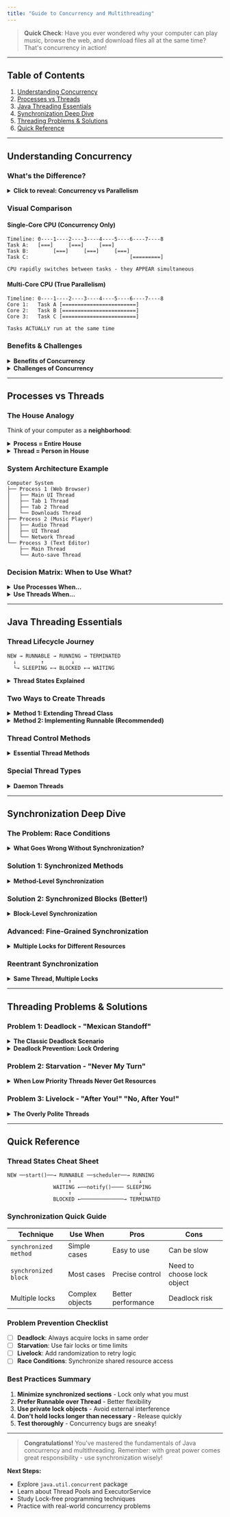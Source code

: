 ```yaml
---
title: "Guide to Concurrency and Multithreading"
---
```


> **Quick Check**: Have you ever wondered why your computer can play music, browse the web, and download files all at the same time? That's concurrency in action!

---

## Table of Contents
1. [Understanding Concurrency](#understanding-concurrency)
2. [Processes vs Threads](#processes-vs-threads)
3. [Java Threading Essentials](#java-threading-essentials)
4. [Synchronization Deep Dive](#synchronization-deep-dive)
5. [Threading Problems & Solutions](#threading-problems--solutions)
6. [Quick Reference](#quick-reference)

---

## Understanding Concurrency

### What's the Difference?

<details>
<summary><strong>Click to reveal: Concurrency vs Parallelism</strong></summary>

**Concurrency** = Juggling multiple balls (dealing with multiple things at once)
**Parallelism** = Having multiple people each juggle one ball (actually doing multiple things simultaneously)

</details>

### Visual Comparison

#### Single-Core CPU (Concurrency Only)
```
Timeline: 0----1----2----3----4----5----6----7----8
Task A:   [===]     [===]     [===]
Task B:        [===]     [===]     [===]
Task C:                                 [=========]

CPU rapidly switches between tasks - they APPEAR simultaneous
```

#### Multi-Core CPU (True Parallelism)
```
Timeline: 0----1----2----3----4----5----6----7----8
Core 1:   Task A [========================]
Core 2:   Task B [========================]  
Core 3:   Task C [========================]

Tasks ACTUALLY run at the same time
```

### Benefits & Challenges

<details>
<summary><strong>Benefits of Concurrency</strong></summary>

| Benefit | Example | Real-World Impact |
|---------|---------|-------------------|
| **Better Resource Utilization** | While Task A waits for disk read, Task B uses CPU | Up to 80% better performance |
| **Improved Responsiveness** | UI stays active while saving large files | Better user experience |
| **Higher Throughput** | Web server handles 1000s of requests | More users served |

</details>

<details>
<summary><strong>Challenges of Concurrency</strong></summary>

| Challenge | What Goes Wrong | Simple Analogy |
|-----------|-----------------|----------------|
| **Race Conditions** | Two threads modify same data | Two people editing same document |
| **Data Inconsistency** | Threads see different values | Bank balance showing different amounts |
| **Deadlocks** | Threads wait for each other forever | Two cars blocking each other |

</details>

---

## Processes vs Threads

### The House Analogy

Think of your computer as a **neighborhood**:

<details>
<summary><strong>Process = Entire House</strong></summary>

```
Process (Web Browser)
├── Own entrance (memory space)
├── Own security system (isolation)
├── Own utilities (system resources)
└── Residents (threads)
```

**Each house (process) has:**
- Own memory space (isolated from neighbors)
- Own resources (files, network connections)
- House number (Process ID)
- At least one resident (main thread)

</details>

<details>
<summary><strong>Thread = Person in House</strong></summary>

```
Thread (Browser Tab)
├── Own bedroom (stack)
├── Own thoughts (program counter)
├── Own notes (registers)
└── Shares common areas (heap memory)
```

**People in same house (threads) share:**
- Kitchen (heap memory)
- Living room (file handles)
- House resources

**But each person has:**
- Own bedroom (stack)
- Own thoughts (program counter)
- Own ID (Thread ID)

</details>

### System Architecture Example

```
Computer System
├── Process 1 (Web Browser)
│   ├── Main UI Thread
│   ├── Tab 1 Thread
│   ├── Tab 2 Thread
│   └── Downloads Thread
├── Process 2 (Music Player)
│   ├── Audio Thread
│   ├── UI Thread
│   └── Network Thread
└── Process 3 (Text Editor)
    ├── Main Thread
    └── Auto-save Thread
```

### Decision Matrix: When to Use What?

<details>
<summary><strong>Use Processes When...</strong></summary>

| Scenario | Why Process? | Example |
|----------|--------------|---------|
| **Need Security** | Isolation prevents crashes | Each browser tab as separate process |
| **Different Apps** | Completely separate functionality | Word processor + Media player |
| **Can Afford Overhead** | More memory usage is acceptable | Desktop applications |
| **Distributed Systems** | Running on different machines | Microservices |

</details>

<details>
<summary><strong>Use Threads When...</strong></summary>

| Scenario | Why Thread? | Example |
|----------|-------------|---------|
| **Frequent Data Sharing** | Same memory space | GUI app (UI + background work) |
| **Performance Critical** | Lower overhead | Game engine (rendering + physics) |
| **Coordinated Tasks** | Need tight cooperation | Web server handling requests |
| **Resource Efficient** | Less memory usage | Mobile applications |

</details>

---

## Java Threading Essentials

### Thread Lifecycle Journey

```
NEW → RUNNABLE → RUNNING → TERMINATED
  ↓        ↑         ↓
  └→ SLEEPING ←→ BLOCKED ←→ WAITING
```

<details>
<summary><strong>Thread States Explained</strong></summary>

| State | What's Happening | Analogy |
|-------|------------------|---------|
| **NEW** | Thread created but not started | Person hired but not started work |
| **RUNNABLE** | Ready to run, waiting for CPU | Person ready to work, waiting for assignment |
| **RUNNING** | Currently executing | Person actively working |
| **SLEEPING** | Voluntarily paused for time | Person taking a scheduled break |
| **BLOCKED** | Waiting for lock | Person waiting for meeting room key |
| **WAITING** | Waiting for another thread | Person waiting for colleague to finish |
| **TERMINATED** | Finished execution | Person completed work and left |

</details>

### Two Ways to Create Threads

<details>
<summary><strong>Method 1: Extending Thread Class</strong></summary>

```java
class MyThread extends Thread {
    @Override
    public void run() {
        System.out.println("Thread running: " + getName());
    }
}

// Usage
MyThread thread = new MyThread();
thread.start(); // Launch the thread
```

</details>

<details>
<summary><strong>Method 2: Implementing Runnable (Recommended)</strong></summary>

```java
class MyTask implements Runnable {
    @Override
    public void run() {
        System.out.println("Task running: " + Thread.currentThread().getName());
    }
}

// Usage
Thread thread = new Thread(new MyTask());
thread.start(); // Launch the thread
```

**Why Runnable is better:** Java single inheritance limitation - you can implement multiple interfaces!

</details>

### Thread Control Methods

<details>
<summary><strong>Essential Thread Methods</strong></summary>

| Method | Purpose | Example Use Case |
|--------|---------|------------------|
| `start()` | Begin thread execution | Launch background task |
| `join()` | Wait for thread to finish | Wait for file download before processing |
| `sleep()` | Pause for specified time | Animation delays |
| `interrupt()` | Signal thread to stop | Cancel long-running operation |
| `setPriority()` | Set thread importance | UI threads get higher priority |

</details>

### Special Thread Types

<details>
<summary><strong>Daemon Threads</strong></summary>

**What are they?** Background helper threads that die when main program ends.

```java
Thread daemonThread = new Thread(() -> {
    while (true) {
        System.out.println("Cleaning up...");
        try { Thread.sleep(1000); } catch (InterruptedException e) { break; }
    }
});
daemonThread.setDaemon(true); // Make it a daemon
daemonThread.start();

// When main program ends, daemon thread automatically stops
```

**Real Examples:**
- Garbage collector
- Timer threads
- Monitoring threads

</details>

---

## Synchronization Deep Dive

### The Problem: Race Conditions

<details>
<summary><strong>What Goes Wrong Without Synchronization?</strong></summary>

```java
class BankAccount {
    private int balance = 1000;
    
    // DANGER: Not synchronized!
    public void withdraw(int amount) {
        if (balance >= amount) {          // Thread A checks: 1000 >= 500 ✓
                                         // Thread B checks: 1000 >= 700 ✓
            balance = balance - amount;   // Thread A: 1000 - 500 = 500
                                         // Thread B: 1000 - 700 = 300
        }
    }
}

// Result: Balance could be 500 OR 300, depending on timing!
// Expected: Should reject one withdrawal when balance < 700
```

</details>

### Solution 1: Synchronized Methods

<details>
<summary><strong>Method-Level Synchronization</strong></summary>

```java
class BankAccount {
    private int balance = 1000;
    
    // Only ONE thread can access this method at a time
    public synchronized void withdraw(int amount) {
        if (balance >= amount) {
            System.out.println("Withdrawing: " + amount);
            balance = balance - amount;
            System.out.println("New balance: " + balance);
        } else {
            System.out.println("Insufficient funds!");
        }
    }
    
    public synchronized int getBalance() {
        return balance; // Also synchronized for consistency
    }
}
```

**Key Points:**
- Locks the **entire object** for the method duration
- Other synchronized methods must wait
- Thread-safe but potentially slower

</details>

### Solution 2: Synchronized Blocks (Better!)

<details>
<summary><strong>Block-Level Synchronization</strong></summary>

```java
class BankAccount {
    private int balance = 1000;
    private String accountInfo = "John Doe";
    
    public void withdraw(int amount) {
        // Multiple threads can enter method
        
        System.out.println("Processing withdrawal request...");
        
        synchronized(this) {  // Only critical section is locked
            if (balance >= amount) {
                balance = balance - amount;
            }
        } // Lock released immediately
        
        System.out.println("Transaction logged");
    }
}
```

**Advantages:**
- Faster: Only locks critical sections
- More precise control
- Better concurrency

</details>

### Advanced: Fine-Grained Synchronization

<details>
<summary><strong>Multiple Locks for Different Resources</strong></summary>

```java
public class SmartBankAccount {
    private int balance = 1000;
    private String accountInfo = "John Doe";
    private List<String> transactionHistory = new ArrayList<>();
    
    // Separate locks for different resources
    private final Object balanceLock = new Object();
    private final Object infoLock = new Object();
    private final Object historyLock = new Object();
    
    public void withdraw(int amount) {
        synchronized(balanceLock) {  // Only locks balance operations
            if (balance >= amount) {
                balance -= amount;
            }
        }
    }
    
    public void updateInfo(String newInfo) {
        synchronized(infoLock) {  // Different lock for account info
            accountInfo = newInfo;
        }
    }
    
    public void addTransaction(String transaction) {
        synchronized(historyLock) {  // Another lock for history
            transactionHistory.add(transaction);
        }
    }
    
    // These three methods can run SIMULTANEOUSLY!
}
```

**Performance Boost:** Operations on different data can run in parallel!

</details>

### Reentrant Synchronization

<details>
<summary><strong>Same Thread, Multiple Locks</strong></summary>

```java
class ReentrantExample {
    public synchronized void methodA() {
        System.out.println("In methodA");
        methodB(); // Can same thread call another synchronized method?
    }
    
    public synchronized void methodB() {
        System.out.println("In methodB");
        // YES! Same thread can acquire same lock multiple times
    }
}
```

**Why it works:** Java tracks lock ownership by thread, not just lock acquisition.

</details>

---

## Threading Problems & Solutions

### Problem 1: Deadlock - "Mexican Standoff"

<details>
<summary><strong>The Classic Deadlock Scenario</strong></summary>

```java
class DeadlockDemo {
    private final Object lock1 = new Object();
    private final Object lock2 = new Object();
    
    public void method1() {
        synchronized(lock1) {           // Thread A gets lock1
            System.out.println("Thread A: Got lock1");
            
            try { Thread.sleep(100); } catch (InterruptedException e) {}
            
            synchronized(lock2) {       // Thread A waits for lock2
                System.out.println("Thread A: Got lock2");
            }
        }
    }
    
    public void method2() {
        synchronized(lock2) {           // Thread B gets lock2
            System.out.println("Thread B: Got lock2");
            
            try { Thread.sleep(100); } catch (InterruptedException e) {}
            
            synchronized(lock1) {       // Thread B waits for lock1
                System.out.println("Thread B: Got lock1");
            }
        }
    }
}

// Result: Both threads wait forever!
```

</details>

<details>
<summary><strong>Deadlock Prevention: Lock Ordering</strong></summary>

```java
class DeadlockFixed {
    private final Object lock1 = new Object();
    private final Object lock2 = new Object();
    
    public void method1() {
        synchronized(lock1) {       // Always acquire lock1 first
            synchronized(lock2) {   // Then lock2
                System.out.println("Thread A: Both locks acquired");
            }
        }
    }
    
    public void method2() {
        synchronized(lock1) {       // Same order: lock1 first
            synchronized(lock2) {   // Then lock2
                System.out.println("Thread B: Both locks acquired");
            }
        }
    }
}

// Result: Sequential execution, no deadlock!
```

**Golden Rule:** Always acquire locks in the same order!

</details>

### Problem 2: Starvation - "Never My Turn"

<details>
<summary><strong>When Low Priority Threads Never Get Resources</strong></summary>

```java
class StarvationExample {
    public synchronized void importantWork() {
        // High priority threads keep calling this
        System.out.println("High priority work");
    }
    
    public synchronized void backgroundWork() {
        // Low priority threads never get a chance
        System.out.println("Background work");
    }
}
```

**Solutions:**
- Use fair locks: `ReentrantLock(true)`
- Time-bounded waiting
- Priority scheduling algorithms

</details>

### Problem 3: Livelock - "After You!" "No, After You!"

<details>
<summary><strong>The Overly Polite Threads</strong></summary>

```java
class LivelockExample {
    static class PoliteWorker {
        private String name;
        private boolean active;
        
        public PoliteWorker(String name) {
            this.name = name;
            this.active = true;
        }
        
        public void work(PoliteWorker colleague) {
            while (active) {
                if (colleague.active) {
                    System.out.println(name + ": After you, " + colleague.name);
                    active = false;  // I'll step back
                    
                    try { Thread.sleep(100); } catch (InterruptedException e) {}
                    
                    active = true;   // Let me try again
                }
            }
        }
    }
    
    // Both workers keep stepping aside for each other!
    // They're not blocked, but no work gets done
}
```

**Solution:** Add randomization or timeout to break the cycle.

</details>

---

## Quick Reference

### Thread States Cheat Sheet

```
NEW ──start()──→ RUNNABLE ──scheduler──→ RUNNING
                    ↑                      ↓
               WAITING ←──notify()──── SLEEPING
                    ↑                      ↓
               BLOCKED ←──────────────→ TERMINATED
```

### Synchronization Quick Guide

| Technique | Use When | Pros | Cons |
|-----------|----------|------|------|
| `synchronized method` | Simple cases | Easy to use | Can be slow |
| `synchronized block` | Most cases | Precise control | Need to choose lock object |
| Multiple locks | Complex objects | Better performance | Deadlock risk |

### Problem Prevention Checklist

- [ ] **Deadlock**: Always acquire locks in same order
- [ ] **Starvation**: Use fair locks or time limits  
- [ ] **Livelock**: Add randomization to retry logic
- [ ] **Race Conditions**: Synchronize shared resource access

### Best Practices Summary

1. **Minimize synchronized sections** - Lock only what you must
2. **Prefer Runnable over Thread** - Better flexibility
3. **Use private lock objects** - Avoid external interference
4. **Don't hold locks longer than necessary** - Release quickly
5. **Test thoroughly** - Concurrency bugs are sneaky!

---

> **Congratulations!** You've mastered the fundamentals of Java concurrency and multithreading. Remember: with great power comes great responsibility - use synchronization wisely! 

**Next Steps:**
- Explore `java.util.concurrent` package
- Learn about Thread Pools and ExecutorService  
- Study Lock-free programming techniques
- Practice with real-world concurrency problems
